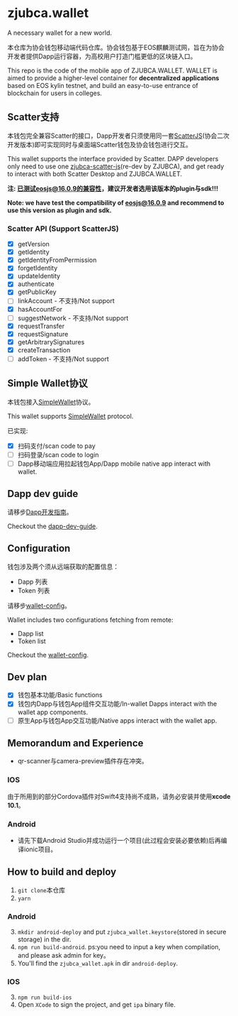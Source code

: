 # zjubca.wallet
A necessary wallet for a new world.

本仓库为协会钱包移动端代码仓库。协会钱包基于EOS麒麟测试网，旨在为协会开发者提供Dapp运行容器，为高校用户打造门槛更低的区块链入口。

This repo is the code of the mobile app of ZJUBCA.WALLET. WALLET is aimed to provide a higher-level container for **decentralized applications** based on EOS kylin testnet, and build an easy-to-use entrance of blockchain for users in colleges.

## Scatter支持

本钱包完全兼容Scatter的接口，Dapp开发者只须使用同一套[ScatterJS](https://github.com/Blockchain-zju/zjubca-scatter-js)(协会二次开发版本)即可实现同时与桌面端Scatter钱包及协会钱包进行交互。

This wallet supports the interface provided by Scatter. DAPP developers only need to use one [zjubca-scatter-js](https://github.com/Blockchain-zju/zjubca-scatter-js)(re-dev by ZJUBCA), and get ready to interact with both Scatter Desktop and ZJUBCA.WALLET.

**注: 已测试eosjs@16.0.9的兼容性，建议开发者选用该版本的plugin与sdk!!!**

**Note: we have test the compatibility of eosjs@16.0.9 and recommend to use this version as plugin and sdk.**

### Scatter API (Support ScatterJS)
- [x] getVersion
- [x] getIdentity
- [x] getIdentityFromPermission
- [x] forgetIdentity
- [x] updateIdentity
- [x] authenticate
- [x] getPublicKey
- [ ] linkAccount - 不支持/Not support
- [x] hasAccountFor
- [ ] suggestNetwork - 不支持/Not support
- [x] requestTransfer
- [x] requestSignature
- [x] getArbitrarySignatures
- [x] createTransaction
- [ ] addToken - 不支持/Not support

## Simple Wallet协议

本钱包接入[SimpleWallet](https://github.com/southex/SimpleWallet)协议。

This wallet supports [SimpleWallet](https://github.com/southex/SimpleWallet) protocol.

已实现:
- [x] 扫码支付/scan code to pay
- [ ] 扫码登录/scan code to login
- [ ] Dapp移动端应用拉起钱包App/Dapp mobile native app interact with wallet.

## Dapp dev guide
请移步[Dapp开发指南](https://github.com/Blockchain-zju/dapp-dev-guide)。

Checkout the [dapp-dev-guide](https://github.com/Blockchain-zju/dapp-dev-guide).

## Configuration

钱包涉及两个须从远端获取的配置信息：

- Dapp 列表
- Token 列表

请移步[wallet-config](https://github.com/Blockchain-zju/wallet-config)。

Wallet includes two configurations fetching from remote:

- Dapp list
- Token list

Checkout the [wallet-config](https://github.com/Blockchain-zju/wallet-config).

## Dev plan
- [x] 钱包基本功能/Basic functions
- [x] 钱包内Dapp与钱包App组件交互功能/In-wallet Dapps interact with the wallet app components.
- [ ] 原生App与钱包App交互功能/Native apps interact with the wallet app.

## Memorandum and Experience
- qr-scanner与camera-preview插件存在冲突。

### IOS
由于所用到的部分Cordova插件对Swift4支持尚不成熟，请务必安装并使用**xcode 10.1**。

### Android
- 请先下载Android Studio并成功运行一个项目(此过程会安装必要依赖)后再编译ionic项目。

## How to build and deploy
1. `git clone`本仓库
2. `yarn`

### Android
3. `mkdir android-deploy` and put `zjubca_wallet.keystore`(stored in secure storage) in the dir. 
4. `npm run build-android`. ps:you need to input a key when compilation, and please ask admin for key。
5. You'll find the `zjubca_wallet.apk` in dir `android-deploy`.

### IOS
3. `npm run build-ios`
4. Open `XCode` to sign the project, and get `ipa` binary file.
